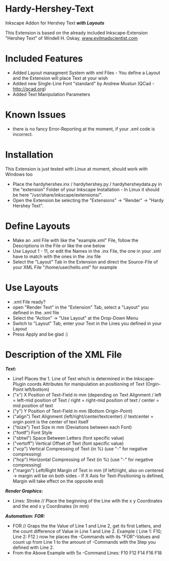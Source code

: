 # Hardy-Hershey-Text
Inkscape Addon for Hershey Text ***with Layouts***

This Extension is based on the already included Inkscape-Extension "Hershey Text" of Windell H. Oskay, www.evilmadscientist.com

# Included Features
- Added Layout managment System with xml Files - You define a Layout and the Extension will place Text at your wish
- Added new Single-Line Font "standard" by Andrew Mustun (QCad - http://qcad.org)
- Added Text Manipulation Parameters

# Known Issues
- there is no fancy Error-Reporting at the moment, if your .xml code is incorrect.

# Installation
This Extension is just tested with Linux at moment, should work with Windows too
- Place the hardyhershex.inx / hardyhershey.py / hardyhersheydata.py in the "extension" Folder of your Inkscape Installation - In Linux it should be here "/usr/share/inkscape/extensions/". 
- Open the Extension be selecting the "Extensions" -> "Render" -> "Hardy Hershey Text". 

# Define Layouts
- Make an .xml File with like the "example.xml" File, follow the Descriptions in the File or like the one below
- Use Layout 1 - 11, or edit the Names in the .inx File, the one in your .xml have to match with the ones in the .inx file
- Select the "Layout" Tab in the Extension and direct the Source-File of your XML File "/home/user/hello.xml" for example

# Use Layouts
- .xml File ready? 
- open "Render Text" in the "Extension" Tab, select a "Layout" you defined in the .xml file
- Select the "Action" -> "Use Layout" at the Drop-Down Menu
- Switch to "Layout" Tab, enter your Text in the Lines you defined in your Layout
- Press Apply and be glad :)

# Description of the XML File
***Text:***
- <coords>Line1</coords> Places the 1. Line of Text which is determined in the Inkscape-Plugin
coords Attributes for manipulation an positioning of Text (Orgin-Point left/bottom)
- ("x") X Position of Text-Field in mm (depending on Text Alignment / left = left-mid position of Text / right = right-mid position of text / center = mid position of text
- ("y") Y Position of Text-Field in mm (Bottom Origin-Point)
- ("align") Text Alignment (left/right/center/textcenter) // textcenter = orgin point is the center of text itself
- ("tsize") Text Size in mm (Deviations between each Font)
- ("fontf") Font Style
- ("sbtwl") Space Between Letters (font specific value)
- ("vertoff") Vertical Offset of Text (font specific value)
- ("vcp") Vertical Compressing of Text (in %) (use "-" for negative compressing)
- ("hcp") Horizontal Compressing of Text (in %) (use "-" for negative compressing)
- ("margin") Left/Right Margin of Text in mm (if left/right, also on centered -> margin will be on both sides - If X Axis for Text-Positioning is defined, Margin will take effect on the opposite end)

***Render Graphics:***
- Lines:  <coords x="0" y="26" endx="10" endy="26">Stroke</coords> // Place the beginning of the Line with the x y Coordinates and the end x y Coordinates (in mm)

***Automatism:***
 ***FOR:*** 
- <coords x="9" y="2.5" sbtwl="0" fontf="standard" align="textcenter" margin="3" tsize="5" vcp="0">FOR</coords> // Graps the the Value of Line 1 and Line 2, get its first Letters, and the count difference of Value in Line 1 and Line 2. Example ( Line 1: F10; Line 2: F12 ) now he places the <coords>-Commands with its "FOR"-Values and count up from Line 1 to the amount of <coords>-Commands with the Step you defined with Line 2.
- From the Above Example with 5x <coords>-Command Lines: F10 F12 F14 F16 F18
